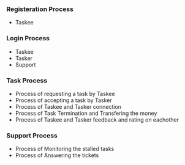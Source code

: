 ### Registeration Process

+ Taskee

### Login Process

+ Taskee
+ Tasker
+ Support

### Task Process

+ Process of requesting a task by Taskee
+ Process of accepting a task by Tasker
+ Process of Taskee and Tasker connection
+ Process of Task Termination and Transfering the money
+ Process of Taskee and Tasker feedback and rating on eachother

### Support Process

+ Process of Monitoring the stalled tasks
+ Process of Answering the tickets

